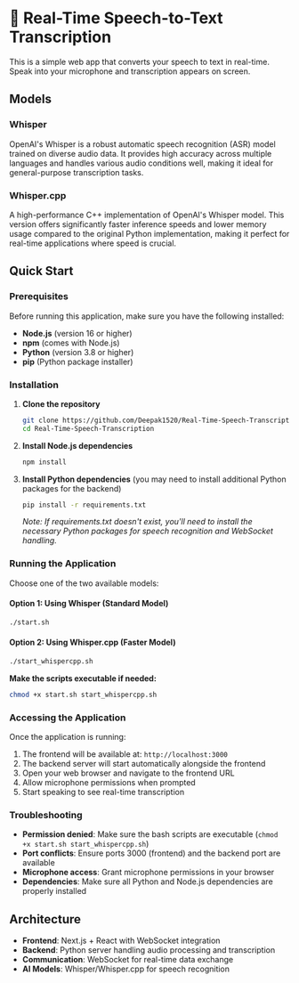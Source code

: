 # 🎤 Real-Time Speech-to-Text Transcription

This is a simple web app that converts your speech to text in real-time. Speak into your microphone and transcription appears on screen.

## Models

### Whisper
OpenAI's Whisper is a robust automatic speech recognition (ASR) model trained on diverse audio data. It provides high accuracy across multiple languages and handles various audio conditions well, making it ideal for general-purpose transcription tasks.

### Whisper.cpp
A high-performance C++ implementation of OpenAI's Whisper model. This version offers significantly faster inference speeds and lower memory usage compared to the original Python implementation, making it perfect for real-time applications where speed is crucial.

## Quick Start

### Prerequisites

Before running this application, make sure you have the following installed:

- **Node.js** (version 16 or higher)
- **npm** (comes with Node.js)
- **Python** (version 3.8 or higher)
- **pip** (Python package installer)

### Installation

1. **Clone the repository**
   ```bash
   git clone https://github.com/Deepak1520/Real-Time-Speech-Transcription.git
   cd Real-Time-Speech-Transcription
   ```

2. **Install Node.js dependencies**
   ```bash
   npm install
   ```

3. **Install Python dependencies** (you may need to install additional Python packages for the backend)
   ```bash
   pip install -r requirements.txt
   ```
   *Note: If requirements.txt doesn't exist, you'll need to install the necessary Python packages for speech recognition and WebSocket handling.*

### Running the Application

Choose one of the two available models:

#### Option 1: Using Whisper (Standard Model)
```bash
./start.sh
```

#### Option 2: Using Whisper.cpp (Faster Model)
```bash
./start_whispercpp.sh
```

**Make the scripts executable if needed:**
```bash
chmod +x start.sh start_whispercpp.sh
```

### Accessing the Application

Once the application is running:

1. The frontend will be available at: `http://localhost:3000`
2. The backend server will start automatically alongside the frontend
3. Open your web browser and navigate to the frontend URL
4. Allow microphone permissions when prompted
5. Start speaking to see real-time transcription

### Troubleshooting

- **Permission denied**: Make sure the bash scripts are executable (`chmod +x start.sh start_whispercpp.sh`)
- **Port conflicts**: Ensure ports 3000 (frontend) and the backend port are available
- **Microphone access**: Grant microphone permissions in your browser
- **Dependencies**: Make sure all Python and Node.js dependencies are properly installed

## Architecture

- **Frontend**: Next.js + React with WebSocket integration
- **Backend**: Python server handling audio processing and transcription
- **Communication**: WebSocket for real-time data exchange
- **AI Models**: Whisper/Whisper.cpp for speech recognition

